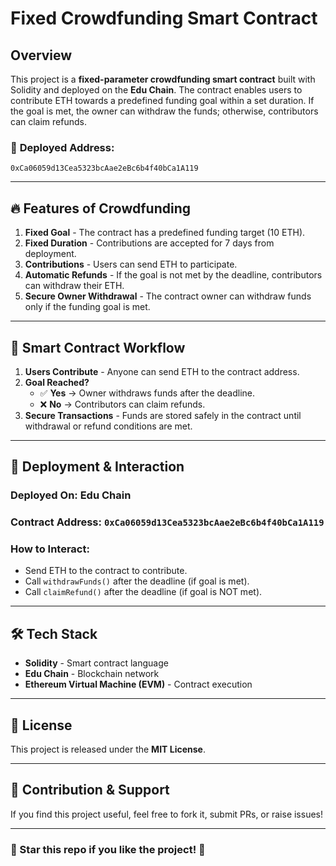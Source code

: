 # Fixed Crowdfunding Smart Contract

## Overview
This project is a **fixed-parameter crowdfunding smart contract** built with Solidity and deployed on the **Edu Chain**. The contract enables users to contribute ETH towards a predefined funding goal within a set duration. If the goal is met, the owner can withdraw the funds; otherwise, contributors can claim refunds.

### 📌 **Deployed Address:**
```
0xCa06059d13Cea5323bcAae2eBc6b4f40bCa1A119
```

---
## 🔥 Features of Crowdfunding
1. **Fixed Goal** - The contract has a predefined funding target (10 ETH).
2. **Fixed Duration** - Contributions are accepted for 7 days from deployment.
3. **Contributions** - Users can send ETH to participate.
4. **Automatic Refunds** - If the goal is not met by the deadline, contributors can withdraw their ETH.
5. **Secure Owner Withdrawal** - The contract owner can withdraw funds only if the funding goal is met.

---
## 📜 Smart Contract Workflow
1. **Users Contribute** - Anyone can send ETH to the contract address.
2. **Goal Reached?**
   - ✅ **Yes** → Owner withdraws funds after the deadline.
   - ❌ **No** → Contributors can claim refunds.
3. **Secure Transactions** - Funds are stored safely in the contract until withdrawal or refund conditions are met.

---
## 🔗 Deployment & Interaction
### **Deployed On:** Edu Chain
### **Contract Address:** `0xCa06059d13Cea5323bcAae2eBc6b4f40bCa1A119`
### **How to Interact:**
- Send ETH to the contract to contribute.
- Call `withdrawFunds()` after the deadline (if goal is met).
- Call `claimRefund()` after the deadline (if goal is NOT met).

---
## 🛠 Tech Stack
- **Solidity** - Smart contract language
- **Edu Chain** - Blockchain network
- **Ethereum Virtual Machine (EVM)** - Contract execution

---
## 📢 License
This project is released under the **MIT License**.

---
## 🚀 Contribution & Support
If you find this project useful, feel free to fork it, submit PRs, or raise issues!

---

### 🌟 Star this repo if you like the project! 🌟

